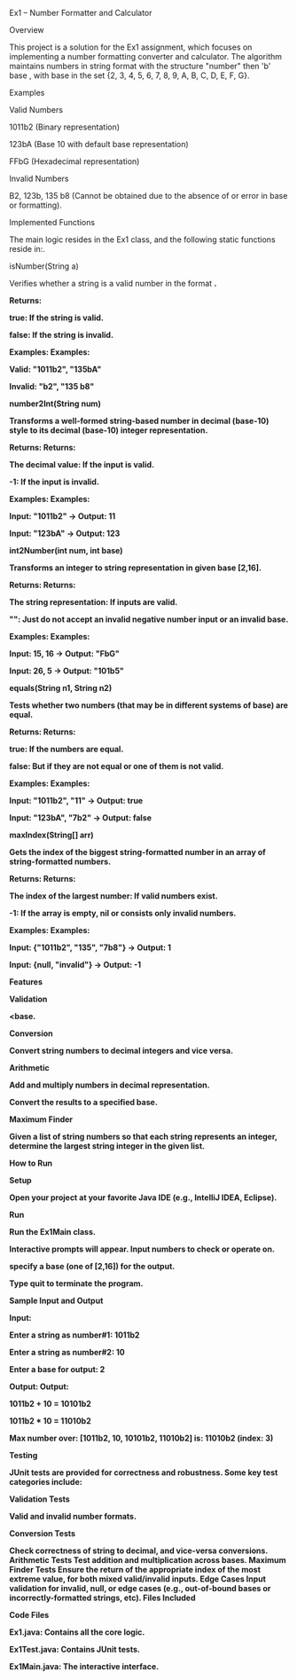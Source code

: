 Ex1 – Number Formatter and Calculator

Overview

This project is a solution for the Ex1 assignment, which focuses on implementing a number formatting converter and calculator. The algorithm maintains numbers in string format with the structure "number" then 'b' base , with base in the set {2, 3, 4, 5, 6, 7, 8, 9, A, B, C, D, E, F, G}.

Examples

Valid Numbers

1011b2 (Binary representation)

123bA (Base 10 with default base representation)

FFbG (Hexadecimal representation)

Invalid Numbers

B2, 123b, 135 b8 (Cannot be obtained due to the absence of or error in base or formatting).

Implemented Functions

The main logic resides in the Ex1 class, and the following static functions reside in:.

isNumber(String a)

Verifies whether a string is a valid number in the format <number><b><base>.

Returns: 

true: If the string is valid.

false: If the string is invalid.

Examples: Examples:

Valid: "1011b2", "135bA"

Invalid: "b2", "135 b8"

number2Int(String num)

Transforms a well-formed string-based number in decimal (base-10) style to its decimal (base-10) integer representation.

Returns: Returns:

The decimal value: If the input is valid.

-1: If the input is invalid.

Examples: Examples:

Input: "1011b2" → Output: 11

Input: "123bA" → Output: 123

int2Number(int num, int base)

Transforms an integer to string representation in given base [2,16].

Returns: Returns:

The string representation: If inputs are valid.

"": Just do not accept an invalid negative number input or an invalid base.

Examples: Examples:

Input: 15, 16 → Output: "FbG"

Input: 26, 5 → Output: "101b5"

equals(String n1, String n2)

Tests whether two numbers (that may be in different systems of base) are equal.

Returns: Returns:

true: If the numbers are equal.

false: But if they are not equal or one of them is not valid.

Examples: Examples:

Input: "1011b2", "11" → Output: true

Input: "123bA", "7b2" → Output: false

maxIndex(String[] arr)

Gets the index of the biggest string-formatted number in an array of string-formatted numbers.

Returns: Returns:

The index of the largest number: If valid numbers exist.

-1: If the array is empty, nil or consists only invalid numbers.

Examples: Examples:

Input: {"1011b2", "135", "7b8"} → Output: 1

Input: {null, "invalid"} → Output: -1

Features

Validation

<number><b><base.

Conversion

Convert string numbers to decimal integers and vice versa.

Arithmetic

Add and multiply numbers in decimal representation.

Convert the results to a specified base.

Maximum Finder

Given a list of string numbers so that each string represents an integer, determine the largest string integer in the given list.

How to Run

Setup

Open your project at your favorite Java IDE (e.g., IntelliJ IDEA, Eclipse).

Run

Run the Ex1Main class.

Interactive prompts will appear. Input numbers to check or operate on.

specify a base (one of [2,16]) for the output.

Type quit to terminate the program.

Sample Input and Output

Input: 

Enter a string as number#1: 1011b2

Enter a string as number#2: 10

Enter a base for output: 2

Output: Output:

1011b2 + 10 = 10101b2

1011b2 * 10 = 11010b2

Max number over: [1011b2, 10, 10101b2, 11010b2] is: 11010b2 (index: 3)

Testing

JUnit tests are provided for correctness and robustness. Some key test categories include:

Validation Tests

Valid and invalid number formats.

Conversion Tests

Check correctness of string to decimal, and vice-versa conversions. Arithmetic Tests Test addition and multiplication across bases. Maximum Finder Tests Ensure the return of the appropriate index of the most extreme value, for both mixed valid/invalid inputs. Edge Cases Input validation for invalid, null, or edge cases (e.g., out-of-bound bases or incorrectly-formatted strings, etc). Files Included

Code Files

Ex1.java: Contains all the core logic.

Ex1Test.java: Contains JUnit tests.

Ex1Main.java: The interactive interface.
